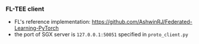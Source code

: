 ### FL-TEE client

- FL's reference implementation: https://github.com/AshwinRJ/Federated-Learning-PyTorch
- the port of SGX server is `127.0.0.1:50051` specified in `proto_client.py`
